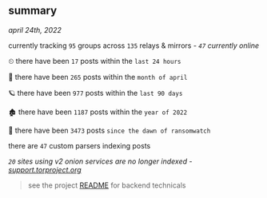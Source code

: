 
## summary
_april 24th, 2022_

currently tracking `95` groups across `135` relays & mirrors - _`47` currently online_

⏲ there have been `17` posts within the `last 24 hours`

🦈 there have been `265` posts within the `month of april`

🪐 there have been `977` posts within the `last 90 days`

🏚 there have been `1187` posts within the `year of 2022`

🦕 there have been `3473` posts `since the dawn of ransomwatch`

there are `47` custom parsers indexing posts

_`20` sites using v2 onion services are no longer indexed - [support.torproject.org](https://support.torproject.org/onionservices/v2-deprecation/)_

> see the project [README](https://github.com/thetanz/ransomwatch#ransomwatch--) for backend technicals
